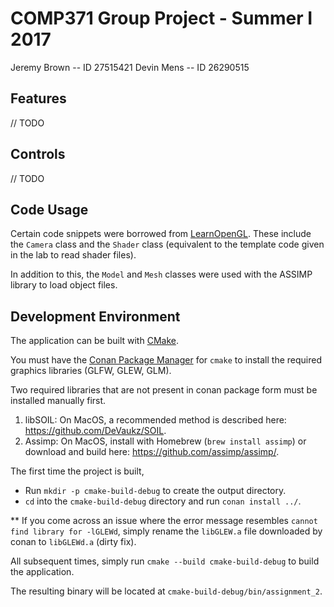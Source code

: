 # COMP371 Group Project - Summer I 2017
Jeremy Brown -- ID 27515421
Devin Mens -- ID 26290515


## Features
// TODO

## Controls
// TODO

## Code Usage
Certain code snippets were borrowed from [LearnOpenGL](https://learnopengl.com). These include the `Camera` class and the `Shader` class (equivalent to the template code given in the lab to read shader files). 

In addition to this, the `Model` and `Mesh` classes were used with the ASSIMP library to load object files.  


## Development Environment
The application can be built with [CMake](https://cmake.org).

You must have the [Conan Package Manager](https://www.conan.io) for `cmake` to install the required graphics libraries (GLFW, GLEW, GLM).

Two required libraries that are not present in conan package form must be installed manually first. 
1. libSOIL: On MacOS, a recommended method is described here: https://github.com/DeVaukz/SOIL.
2. Assimp: On MacOS, install with Homebrew (`brew install assimp`) or download and build here: https://github.com/assimp/assimp/.

The first time the project is built,
- Run `mkdir -p cmake-build-debug` to create the output directory.
- `cd` into the `cmake-build-debug` directory and run `conan install ../`.

** If you come across an issue where the error message resembles `cannot find library for -lGLEWd`, simply rename the `libGLEW.a` file downloaded by conan to `libGLEWd.a` (dirty fix).

All subsequent times, simply run  `cmake --build cmake-build-debug` to build the application.

The resulting binary will be located at `cmake-build-debug/bin/assignment_2`.

